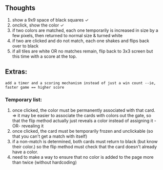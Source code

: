 ## Thoughts
   1. show a 9x9 space of black squares ✓
   2. onclick, show the color ✓
   3. if two colors are matched, each one temporarily is increased in size by a few pixels, then returned to normal size & turned white 
   4. if two are clicked and do not match, each one shakes and flips back over to black
   5. if all tiles are white OR no matches remain, flip back to 3x3 screen but this time with a score at the top.

 ## Extras: 
    add a timer and a scoring mechanism instead of just a win count --ie, faster game == higher score

### Temporary list:  
   1. once clicked, the color must be permanently associated with that card.
      => it may be easier to associate the cards with colors out the gate, so that the flip method actually just reveals a color instead of assigning it -OR- revealing it
   2. once clicked, the card must be temporarily frozen and unclickable (so that you can't get a match with itself)
   3. if a non-match is determined, both cards must return to black (but know their color.) so the flip method must check that the card doesn't already have a color.
   4. need to make a way to ensure that no color is added to the page more than twice (without hardcoding)

